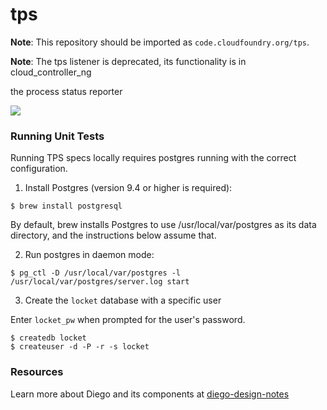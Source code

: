 tps
===

**Note**: This repository should be imported as `code.cloudfoundry.org/tps`.

**Note**: The tps listener is deprecated, its functionality is in cloud_controller_ng


the process status reporter

![](http://i.imgur.com/G0MB1s4.png)

### Running Unit Tests

Running TPS specs locally requires postgres running with the correct configuration.

1. Install Postgres (version 9.4 or higher is required):

```
$ brew install postgresql
```

By default, brew installs Postgres to use /usr/local/var/postgres as its data directory, and the instructions below assume that.

2. Run postgres in daemon mode:

```
$ pg_ctl -D /usr/local/var/postgres -l /usr/local/var/postgres/server.log start
```

3. Create the `locket` database with a specific user

Enter `locket_pw` when prompted for the user's password.
```
$ createdb locket
$ createuser -d -P -r -s locket
```

### Resources

Learn more about Diego and its components at [diego-design-notes](https://github.com/cloudfoundry-incubator/diego-design-notes)
